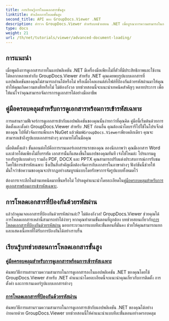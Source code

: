 ```yaml
---
title: การเรียนรู้การโหลดเอกสารขั้นสูง
linktitle: ตัวเลือกการโหลดขั้นสูง
second_title: API ของ GroupDocs.Viewer .NET
description: สำรวจ GroupDocs.Viewer สำหรับบทช่วยสอน .NET เพื่อบูรณาการความสามารถในการดูเอกสารขั้นสูงเข้ากับแอปพลิเคชันของคุณได้อย่างง่ายดาย
type: docs
weight: 21
url: /th/net/tutorials/viewer/advanced-document-loading/
---
```

## การแนะนำ

เมื่อพูดถึงการดูเอกสารภายในแอปพลิเคชัน .NET มีเครื่องมือเพียงไม่กี่ตัวที่มีประสิทธิภาพและใช้งานได้หลากหลายเท่ากับ GroupDocs.Viewer สำหรับ .NET คุณเคยพบรูปแบบเอกสารที่แอปพลิเคชันของคุณไม่สามารถอ่านได้หรือไม่ หรือเมื่อไคลเอนต์ส่งไฟล์ที่ป้องกันด้วยรหัสผ่านมาให้คุณ ทำให้คุณเกิดความสงสัยหรือไม่ ไม่ต้องกังวล บทช่วยสอนนี้จะแนะนำเทคนิคสำคัญๆ หลายประการ เพื่อให้แน่ใจว่าคุณสามารถจัดการการดูเอกสารได้อย่างมืออาชีพ

## คู่มือครอบคลุมสำหรับการดูเอกสารพร้อมการเข้ารหัสเฉพาะ

การผสานรวมฟีเจอร์การดูเอกสารเข้ากับแอปพลิเคชันของคุณนั้นง่ายกว่าที่คุณคิด คู่มือนี้เริ่มต้นด้วยการติดตั้งและตั้งค่า GroupDocs.Viewer สำหรับ .NET ก่อนอื่น คุณต้องนำไลบรารีไปใช้ในโปรเจ็กต์ของคุณ ไปที่ตัวจัดการแพ็กเกจ NuGet แล้วพิมพ์`GroupDocs.Viewer`เพียงคลิกเดียว คุณจะสามารถเข้าถึงรูปแบบเอกสารต่างๆ มากมายได้ในมือคุณ

เมื่อติดตั้งแล้ว ขั้นตอนต่อไปคือการเรนเดอร์เอกสารแรกของคุณ ลองนึกภาพว่า คุณมีเอกสาร Word และด้วยโค้ดเพียงไม่กี่บรรทัด เอกสารนั้นก็แสดงขึ้นในแอปของคุณทันที เจ๋งใช่ไหมล่ะ โปรแกรมดูรองรับรูปแบบต่างๆ รวมถึง PDF, DOCX และ PPTX คุณสามารถปรับแต่งประสบการณ์การรับชมโดยใช้การเข้ารหัสเฉพาะ ซึ่งเป็นสิ่งสำคัญเมื่อต้องจัดการกับเอกสารในภาษาต่างๆ ฟังก์ชันนี้ช่วยให้มั่นใจว่าข้อความของคุณจะปรากฏอย่างสมบูรณ์แบบโดยรักษาการจัดรูปแบบทั้งหมดไว้

 ต้องการเจาะลึกในด้านเทคนิคมากขึ้นหรือไม่ โปรดดูคำแนะนำโดยละเอียดใน[คู่มือครอบคลุมสำหรับการดูเอกสารพร้อมการเข้ารหัสเฉพาะ](./document-viewing-with-specific-encoding/).

## การโหลดเอกสารที่ป้องกันด้วยรหัสผ่าน

แล้วถ้าคุณเจอเอกสารที่ป้องกันด้วยรหัสผ่านล่ะ? ไม่ต้องกังวล! GroupDocs.Viewer ช่วยคุณได้ การโหลดเอกสารเหล่านี้สามารถทำได้ง่ายๆ หากคุณทำตามขั้นตอนที่ถูกต้อง บทช่วยสอนเกี่ยวกับ[การโหลดเอกสารที่ป้องกันด้วยรหัสผ่าน](./loading-password-protected-document/) มอบกระบวนการแบบทีละขั้นตอนที่มั่นคง ช่วยให้คุณสามารถแยกและแสดงเนื้อหาที่ได้รับการป้องกันได้อย่างราบรื่น

## เรียนรู้บทช่วยสอนการโหลดเอกสารขั้นสูง
### [คู่มือครอบคลุมสำหรับการดูเอกสารพร้อมการเข้ารหัสเฉพาะ](./document-viewing-with-specific-encoding/)
ค้นพบวิธีการผสานรวมความสามารถในการดูเอกสารลงในแอปพลิเคชัน .NET ของคุณโดยใช้ GroupDocs.Viewer สำหรับ .NET คำแนะนำโดยละเอียดนี้จะแนะนำคุณเกี่ยวกับการติดตั้ง การตั้งค่า และการเรนเดอร์รูปแบบเอกสารต่างๆ
### [การโหลดเอกสารที่ป้องกันด้วยรหัสผ่าน](./loading-password-protected-document/)
ค้นพบวิธีการผสานรวมความสามารถในการดูเอกสารเข้ากับแอปพลิเคชัน .NET ของคุณได้อย่างง่ายดายด้วย GroupDocs.Viewer บทช่วยสอนนี้ให้คำแนะนำแบบทีละขั้นตอนอย่างครอบคลุม